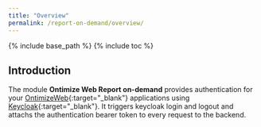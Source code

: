 ```yaml
---
title: "Overview"
permalink: /report-on-demand/overview/
---
```


{% include base_path %}
{% include toc %}

## Introduction

The module **Ontimize Web Report on-demand** provides authentication for your [OntimizeWeb](https://github.com/OntimizeWeb/ontimize-web-ngx){:target="_blank"} applications using [Keycloak](https://www.keycloak.org/){:target="_blank"}. It triggers keycloak login and logout and attachs the authentication bearer token to every request to the backend.
